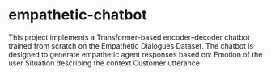 # empathetic-chatbot
This project implements a Transformer-based encoder–decoder chatbot trained from scratch on the Empathetic Dialogues Dataset. The chatbot is designed to generate empathetic agent responses based on:  Emotion of the user  Situation describing the context  Customer utterance

